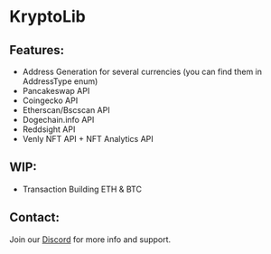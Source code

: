 # KryptoLib
## Features:
- Address Generation for several currencies (you can find them in AddressType enum)
- Pancakeswap API
- Coingecko API
- Etherscan/Bscscan API
- Dogechain.info API
- Reddsight API
- Venly NFT API + NFT Analytics API

## WIP:
- Transaction Building ETH & BTC

## Contact:
Join our <a href="https://discord.gg/NbW6JVvxY7">Discord</a> for more info and support.
